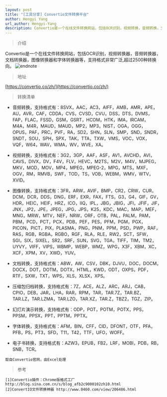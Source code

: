 ```yaml
---
layout: post
title: "[工具分享] Convertio文件转换平台"
author: Hengyi Yang
url_author: Hengyi-Yang
description: Convertio是一个在线文件转换网站，包括OCR识别，视频转换，音频转换，文档转换，图像转换和字体转换等，支持格式非常广泛，具有超过2500种转换类别。
---
```



> 介绍

Convertio是一个在线文件转换网站，包括OCR识别，视频转换器，音频转换器，文档转换器，图像转换器和字体转换器等，支持格式非常广泛,超过2500种转换向。
![endnote](https://extension.extfans.com/images/article/2018726/1532590610659553349.png?imageView2/1/w/732/h/412)

>地址

[https://convertio.co/zh/](https://convertio.co/zh/)

>转换清单 

- 音频转换，支持格式有：8SVX，AAC，AC3，AIFF，AMB，AMR，APE，AU，AVR，CAF，CDDA，CVS，CVSD，CVU，DSS，DTS，DVMS，FAP，FLAC，FSSD，GSM，GSRT，HCOM，HTK，IMA，IRCAM，M4A，M4R，MAUD，MAUD，MP2，MP3，NIST，OGA，OGG，OPUS，PAF，PRC，PVF，RA，SD2，SHN，SLN，SMP，SND，SNDR，SNDT，SOU，SPH，SPX，TAK，TTA，TXW，VMS，VOC，VOX，VQF，W64，WAV，WMA，WV，WVE，XA。


- 视频转换，支持格式有：3G2，3GP，AAF，ASF，AV1，AVCHD，AVI，CAVS，DIVX，DV，F4V，FLV，HEVC，M2TS，M2V，M4V，MJPEG，MKV，MOD，MOV，MP4，MPEG，MPEG-2，MPG，MTS，MXF，OGV，RM，RMVB，SWF，TOD，TS，VOB，WEBM，WMV，WTV，XVID。

- 图像转换，支持格式有：3FR，ARW，AVIF，BMP，CR2，CRW，CUR，DCM，DCR，DDS，DNG，ERF，EXR，FAX，FTS，G3，G4，GIF，GV，HDR，HEIC，HEIF，HRZ，ICO，IIQ，IPL，JBG，JBIG，JFI，JFIF，JIF，JNX，JP2，JPE，JPEG，JPG，JPS，K25，KDC，MAC，MAP，MEF，MNG，MRW，MTV，NEF，NRW，ORF，OTB，PAL，PALM，PAM，PBM，PCD，PCT，PCX，PDB，PEF，PES，PFM，PGM，PGX，PICON，PICT，PIX，PLASMA，PNG，PNM，PPM，PSD，PWP，RAF，RAS，RGB，RGBA，RGBO，RGF，RLA，RLE，RW2，SCT，SFW，SGI，SIX，SIXEL，SR2，SRF，SUN，SVG，TGA，TIFF，TIM，TM2，UYVY，VIFF，VIPS，WBMP，WEBP，WMZ，WPG，X3F，XBM，XC，XCF，XPM，XV，XWD，YUV。

- 文档转换，支持格式有：ABW，AW，CSV，DBK，DJVU，DOC，DOCM，DOCX，DOT，DOTM，DOTX，HTML，KWD，ODT，OXPS，PDF，RTF，SXW，TXT，WPS，XLS，XLSX，XPS。

- 压缩包归档转换，支持格式有：7Z，ACE，ALZ，ARC，ARJ，CAB，CPIO，DEB，JAR，LHA，RAR，RPM，TAR，TAR.7Z，TAR.BZ，TAR.LZ，TAR.LZMA，TAR.LZO，TAR.XZ，TAR.Z，TBZ2，TGZ，ZIP。

- 幻灯片演示转换，支持格式有：ODP，POT，POTM，POTX，PPS，PPSM，PPSX，PPT，PPTM，PPTX。


- 字体转换，支持格式有：AFM，BIN，CFF，CID，DFONT，OTF，PFA，PFB，PS，PT3，SFD，T11，T42，TTF，UFO，WOFF。

- 电子书转换，支持格式有：AZW3，EPUB，FB2，LRF，MOBI，PDB，RB，SNB，TCR。

```
取自Convertio官网，由Excel处理
```

> 参考

```
[1]Convertio插件：Chrome版格式工厂 http://blog.sina.com.cn/s/blog_afb2c9000102zh10.html
[2]ConvertIO文件转换神器 http://www.0460.com/view/206486.html
```

